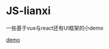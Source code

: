 # JS-lianxi
一些基于vue与react还有UI框架的小demo

[demo](https://lzgfei.github.io/JS-lianxi/blob/master/vue-去哪儿/index.html)
